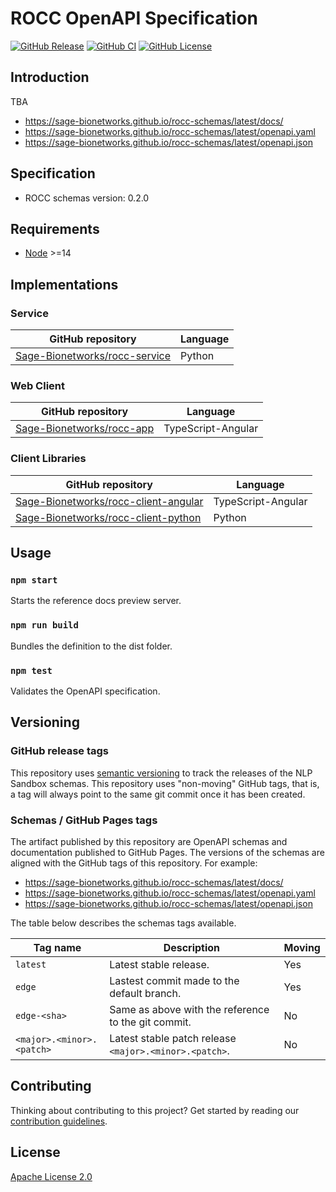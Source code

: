 # ROCC OpenAPI Specification

[![GitHub Release](https://img.shields.io/github/release/Sage-Bionetworks/rocc-schemas.svg?include_prereleases&color=94398d&labelColor=555555&logoColor=ffffff&style=for-the-badge&logo=github)](https://github.com/Sage-Bionetworks/rocc-schemas)
[![GitHub CI](https://img.shields.io/github/workflow/status/sage-bionetworks/rocc-schemas/ci.svg?color=94398d&labelColor=555555&logoColor=ffffff&style=for-the-badge&logo=github)](https://github.com/sage-bionetworks/rocc-schemas)
[![GitHub License](https://img.shields.io/github/license/sage-bionetworks/rocc-schemas.svg?color=94398d&labelColor=555555&logoColor=ffffff&style=for-the-badge&logo=github)](https://github.com/sage-bionetworks/rocc-schemas)

## Introduction

TBA

- https://sage-bionetworks.github.io/rocc-schemas/latest/docs/
- https://sage-bionetworks.github.io/rocc-schemas/latest/openapi.yaml
- https://sage-bionetworks.github.io/rocc-schemas/latest/openapi.json


## Specification

- ROCC schemas version: 0.2.0


## Requirements

- [Node] >=14


## Implementations

### Service

GitHub repository                               | Language
------------------------------------------------|---------
[Sage-Bionetworks/rocc-service]                 | Python

### Web Client

GitHub repository                               | Language
------------------------------------------------|---------
[Sage-Bionetworks/rocc-app]                     | TypeScript-Angular

### Client Libraries

GitHub repository                               | Language
------------------------------------------------|---------
[Sage-Bionetworks/rocc-client-angular]          | TypeScript-Angular
[Sage-Bionetworks/rocc-client-python]           | Python


## Usage

### `npm start`

Starts the reference docs preview server.

### `npm run build`

Bundles the definition to the dist folder.

### `npm test`

Validates the OpenAPI specification.


## Versioning

### GitHub release tags

This repository uses [semantic versioning] to track the releases of the NLP
Sandbox schemas. This repository uses "non-moving" GitHub tags, that is, a tag
will always point to the same git commit once it has been created.

### Schemas / GitHub Pages tags

The artifact published by this repository are OpenAPI schemas and documentation
published to GitHub Pages. The versions of the schemas are aligned with the
GitHub tags of this repository. For example:

- https://sage-bionetworks.github.io/rocc-schemas/latest/docs/
- https://sage-bionetworks.github.io/rocc-schemas/latest/openapi.yaml
- https://sage-bionetworks.github.io/rocc-schemas/latest/openapi.json

The table below describes the schemas tags available.

| Tag name                        | Description                                            | Moving
|---------------------------------|--------------------------------------------------------|-------
| `latest`                        | Latest stable release.                                 | Yes
| `edge`                          | Lastest commit made to the default branch.             | Yes
| `edge-<sha>`                    | Same as above with the reference to the git commit.    | No
| `<major>.<minor>.<patch>`       | Latest stable patch release `<major>.<minor>.<patch>`. | No


## Contributing

Thinking about contributing to this project? Get started by reading our
[contribution guidelines].


## License

[Apache License 2.0]

<!-- Links -->

[Node]: https://nodejs.org/en/
[Sage-Bionetworks/rocc-service]: https://github.com/Sage-Bionetworks/rocc-service
[Sage-Bionetworks/rocc-app]: https://github.com/Sage-Bionetworks/rocc-app
[Sage-Bionetworks/rocc-client-angular]: https://github.com/Sage-Bionetworks/rocc-client-angular
[Sage-Bionetworks/rocc-client-python]: https://github.com/Sage-Bionetworks/rocc-client-python
[semantic versioning]: https://semver.org/
[contribution guidelines]: .github/CONTRIBUTING.md
[Apache License 2.0]: https://github.com/Sage-Bionetworks/rocc-schemas/blob/main/LICENSE
